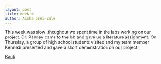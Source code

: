 ```yaml
---
layout: post
title: Week 6
author: Aisha Osei-Zulu
---
```

This week was slow ,thoughout we spent time in the labs working on our project. Dr. Pandey came to the lab and gave us a literature assignment. On Thursday, a group of high school students visited and my team member Kennedi presented and gave a short demonstration on our project.

[Back](./)

